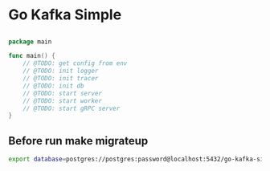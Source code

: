 # Go Kafka Simple

##
```go
package main

func main() {
	// @TODO: get config from env
	// @TODO: init logger
	// @TODO: init tracer
	// @TODO: init db
	// @TODO: start server
	// @TODO: start worker
	// @TODO: start gRPC server
}

```

## Before run make migrateup
```bash
export database=postgres://postgres:password@localhost:5432/go-kafka-simple?sslmode=disable
```